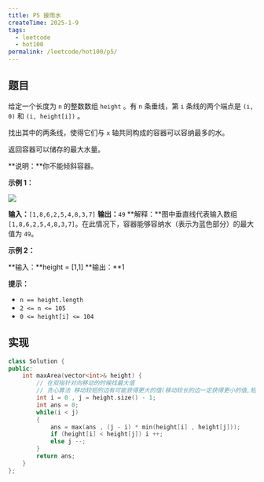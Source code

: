 ```yaml
---
title: P5 接雨水
createTime: 2025-1-9
tags:
  - leetcode
  - hot100
permalink: /leetcode/hot100/p5/
---
```


## 题目

给定一个长度为 `n` 的整数数组 `height` 。有 `n` 条垂线，第 `i` 条线的两个端点是 `(i, 0)` 和 `(i, height[i])` 。

找出其中的两条线，使得它们与 `x` 轴共同构成的容器可以容纳最多的水。

返回容器可以储存的最大水量。

**说明：**你不能倾斜容器。

**示例 1：**

![](https://aliyun-lc-upload.oss-cn-hangzhou.aliyuncs.com/aliyun-lc-upload/uploads/2018/07/25/question_11.jpg)

**输入：**`[1,8,6,2,5,4,8,3,7]`
**输出：**`49` 
**解释：**图中垂直线代表输入数组 `[1,8,6,2,5,4,8,3,7]`。在此情况下，容器能够容纳水（表示为蓝色部分）的最大值为 `49`。

**示例 2：**

**输入：**height = [1,1]
**输出：**1

**提示：**

- `n == height.length`
- `2 <= n <= 105`
- `0 <= height[i] <= 104`

## 实现

```cpp
class Solution {
public:
    int maxArea(vector<int>& height) {
        // 在双指针对向移动的时候找最大值
        // 贪心算法 移动较短的边有可能获得更大的值(移动较长的边一定获得更小的值,短板没变,距离变小了)
        int i = 0 , j = height.size() - 1;
        int ans = 0;
        while(i < j)
        {
            ans = max(ans , (j - i) * min(height[i] , height[j]));
            if (height[i] < height[j]) i ++;
            else j --;
        }
        return ans;
    }
};
```